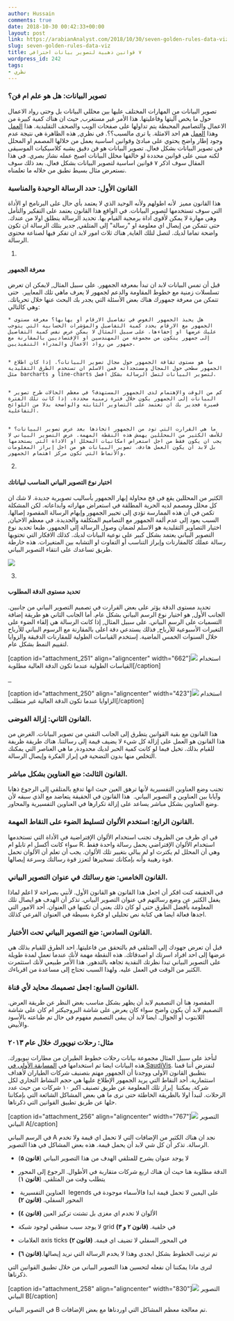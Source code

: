 ```yaml
---
author: Hussain
comments: true
date: 2018-10-30 00:42:33+00:00
layout: post
link: https://arabianAnalyst.com/2018/10/30/seven-golden-rules-data-viz/
slug: seven-golden-rules-data-viz
title: ٧ قوانين ذهبية لتصوير بيانات احترافي
wordpress_id: 242
tags:
- نظري
---
```


### تصوير البيانات: هل هو علم ام فن؟


تصوير البيانات من المهارات المختلف عليها بين محللي البيانات بل وحتى رواد الاعمال حول ما يخص آليتها وفاعليتها. هذا الأمر غير مستغرب, حيث ان هناك كمية كبيرة من الاعمال والتصاميم المحبطة يتم تداولها على صفحات الويب والصحف التقليدية. هذا [العمل](https://aawsat.com/sites/default/files/2018/10/18/world-competitve-181020178.jpg) وهذا [العمل](https://www.alyaum.com/articles/6042793/انفوغرافيكس/عنوان) هم احد الامثلة. يا ترى مالسبب؟؟. في نظري, هذه الظاهرة هي نتيجة عدم وجود إطار واضح يحتوي على مبادئ وقوانين اساسية يعمل من خلالها المصمم او المحلل في تصوير البيانات بشكل فعال. تصوير البيانات هو فن دقيق يشبه كلاسيكيات الموسيقى لكنه مبني على قوانين محددة لو خالفها محلل البيانات اصبح عمله نشاز بصري. في هذا المقال سوف اذكر ٧ قوانين اساسية لتصوير البيانات بشكل فعال. بعد ذلك سوف نستعرض مثال بسيط نطبق من خلاله ما تعلمناه. 


### القانون الأول: حدد الرسالة الوحيدة والمناسبة


هذا القانون مميز  لأنه اطولهم ولأنه الوحيد الذي لا يعتمد بأي حال على البرنامج او الأداة التي سوف تستخدمها لتصوير البيانات. في الواقع هذا القانون يعتمد على التفكير والتأمل وهي مهارة لا يمكن لأقوى اداة برمجية القيام بها. تحديد الرسالة ينطلق اولا من عندك. حتى تتمكن من إيصال اي معلومة او "رسالة" إلى المتلقي, جدير بتلك الرسالة ان تكون واضحة تماما لديك. لتصل لتلك الغاية, هناك ثلاث امور لابد ان تفكر فيها لصناعة محتوى الرسالة. 




  1.


#### معرفة الجمهور


قبل أن تمس البيانات لابد ان تبدأ بمعرفة الجمهور. على سبيل المثال, لايمكن ان تعرض تسلسلات زمنية مع خطوط المقاومة والدعم لجمهور لا يعرف ماهي تلك المعايير.  حتى تتمكن من معرفة جمهورك هناك بعض الأسئلة التي يجدر بك البحث عنها خلال تحرياتك. وهي كالتالي:


    * هل يحبذ الجمهور الغوص في تفاصيل الارقام أو يهابها؟ معرفة مستوى الجمهور مع الارقام يحدد كمية التفاصيل والمؤشرات الحسابية التي يتوجب عليك عرضها او إخفاءها. على سبيل المثال لا يمكن عرض نفس كمية التفاصيل إلى جمهور يتكون من مجموعة من المهندسين او الإقتصاديين بالمقارنة مع جمهور من رواد الاعمال والمدراء التنفيذيين.


    * ما هو مستوى ثقافة الجمهور حول مجال تصوير البيانات؟. إذا كان اطلاع الجمهور سطحي حول المجال ومستجداته فمن الاسلم ان تستخدم الطرق التقليدية مثل barcharts و line-charts لتصوير البيانات لتصل الرسالة بشكل افضل.


    * كم من الوقت والإهتمام لدى الجمهور المستهدف؟ في معظم الحالات طرح تصوير البيانات إلى الجمهور يكون خلال فترة زمنية محددة. إذا كانت تلك الفترة قصيرة فجدير بك ان تعتمد على التصاوير الثابته والواضحة بدلا من اللوائح التفاعلية.


    * ما هي القرارت التي تود من الجمهور اتخاذها بعد عرض تصوير البيانات؟ للأسف الكثير من المحللين يهمش هذه النقطة المهمة. عرض التصوير البياني لا يجب ان يكون فقط من اجل استعراض امكانيات المحلل او الاداة التي يستخدمها بل لابد ان يكون العمل هادف. تصوير البيانات هو من اجل إبراز المعلومات والأنماط التي تكون مركز اهتمام الجمهور.





  2.


#### اختيار نوع التصوير البياني المناسب لبياناتك


الكثير من المحللين يقع في فخ محاولة إبهار الجمهور بأساليب تصويرية جديدة. لا شك ان كل محلل ومصمم لديه الحرية المطلقة في استعراض مهاراته وابداعاته. لكن المشكلة تكمن في أن هذه الممارسة تؤدي إلى تحيير الجمهور وإبهام الرسالة المقصود إصالها. السبب يعود إلى عدم ألفة الجمهور مع التصاميم المتكلفة والجديدة. في معظم الاحيان, اختيار التصاوير التقليدية هو الاسلم لضمان وصول الرسالة إلى الجمهور. طبعا تحديد نوع التصوير البياني يعتمد بشكل كبير على نوعية البيانات لديك. كذلك الافكار التي تحتويها رسالة عملك كالمقارنات وإبراز التناسب أو التفاوت او التشابه بين المتغيرات. هذه خارطة طريق تساعدك على انتقاء التصوير البياني. 

[![](https://arabianAnalyst.com/wp-content/uploads/2018/10/2517C254-4995-47AB-B567-25104C6F6260-300x281.jpeg)](https://arabianAnalyst.com/wp-content/uploads/2018/10/2517C254-4995-47AB-B567-25104C6F6260.jpeg)


  3.


#### تحديد مستوى الدقة المطلوب





تحديد مستوى الدقة يؤثر على بعض القرارت في تصميم التصوير البياني من جانبين. الجانب الأول, هو اختيار نوع الرسم البياني بشكل عام. أما الجانب الثاني هو طريقة إضافة التسميات على الرسم البياني. على سبيل المثال, إذا كانت الرسالة هي إلقاء الضوء على التغيرات الأسبوعية للأرباح, فذلك يستدعي دقة اعلى بالمقارنة مع الرسوم البياني للأرباح خلال السنوات الخمس الماضية. إستخدم القياسات الطولية للمقارنات الدقيقة والزوايا لتقييم النمط بشكل عام.

[caption id="attachment_251" align="aligncenter" width="662"][![](https://arabianAnalyst.com/wp-content/uploads/2018/10/PercissBar.png)](https://arabianAnalyst.com/wp-content/uploads/2018/10/PercissBar.png) استخدام القياسات الطولية عندما تكون الدقة العالية مطلوبة[/caption]

[  ](https://arabianAnalyst.com/wp-content/uploads/2018/10/General_piechart.png)

[caption id="attachment_250" align="aligncenter" width="423"][![](https://arabianAnalyst.com/wp-content/uploads/2018/10/General_piechart.png)](https://arabianAnalyst.com/wp-content/uploads/2018/10/General_piechart.png) استخدام الزاوايا عندما تكون الدقة العالية غير متطلب[/caption]


### القانون الثاني: إزالة الفوضى.


هذا القانون مع بقية القوانين يتطرق إلى الجانب التقني من تصوير البيانات. الغرض من هذا القانون هو العمل على إزالة كل شيء لا يضيف قيمة إلى رسالتنا. هناك طريقة ظريفة للقيام بذلك. تخيل فيما لو كانت كمية الحبر لديك محدودة, ما هي العناصر التي يمكنك التخلص منها بدون التضحية في إبراز الفكرة وإيصال الرسالة.


### القانون الثالث: ضع العناوين بشكل مباشر.


تجنب وضع العناوين التفسيرية لأنها ترهق العين حيث انها تدفع بالمتلقي إلى الرجوع ذهابا وآيابا بين العناوين و التصوير البياني.  هذا القانون في الحقيقة يتعاضد مع الذي سبقه لأن وضع العناوين بشكل مباشر يساعد على إزالة تكرارها في العناوين التفسيرية والمحاور.


### القانون الرابع: استخدم الألوان لتسليط الضوء على النقاط المهمة.


في اي ظرف من الظروف تجنب استخدام الألوان الإفتراضية في الأداة التي تستخدمها سواء كانت أكسل ام تابلو ام R. استخدام الألوان الإفتراضي يحمل رسالة واحدة فقط وهي أن المحلل لم يكترث او لم يبالي بتغيير تلك الألوان. يجب أن تعلم أن الألوان تحمل قوة رهيبة وأنه بإمكانك تسخيرها لتعزز قوة رسالتك وسرعة إيصالها.


### القانون الخامس: ضع رسالتك في عنوان التصوير البياني.


في الحقيقة كنت افكر أن اجعل هذا القانون هو القانون الأول. لأنني بصراحة لا اعلم لماذا يغفل الكثير عن وضع رسالتهم في عنوان التصوير البياني. تذكر أن الهدف هو ايصال تلك المعلومة بأفضل الطرق حتى لو كان ذلك يعني أن تكتبها في العنوان. أحد الامور التي اجدها فعالة ايضا هي كتابة نص تحليلي او فكرة بسيطة في العنوان الفرعي كذلك.


### القانون السادس: ضع التصوير البياني تحت الأختبار.


قبل أن تعرض جهودك إلى المتلقي قم بالتحقق من فاعليتها. احد الطرق للقيام بذلك هي عرضها إلى احد افراد اسرتك او اصدقائك. هذه النقطة مهمة لأنك عندما تعمل لمدة طويلة على التصوير البياني تبدأ نظرتك النقدية تجاهه بالتدهور. هذا الأمر طبيعي لأنك استثمرت الكثير من الوقت في العمل عليه. ولهذا السبب تحتاج إلى مساعدة من اقرباءك.


### القانون السابع: اجعل تصميمك محايد لأي قناة.


المقصود هنا أن التصميم لابد أن يظهر بشكل مناسب بغض النظر عن طريقة العرض. التصميم لابد أن يكون واضح سواء كان يعرض على شاشة البروجيكتر ام كان على شاشة اللابتوب أو الجوال. ايضا لابد أن يبقى التصميم مفهوم في حال تم طباعته بالأسود والأبيض.


### مثال: رحلات نيويورك خلال عام ٢٠١٣


لنأخذ على سبيل المثال مجموعة بيانات رحلات خطوط الطيران من مطارات نيويورك. هذه البيانات ايضا تم استخدامها في [المسابقة الأولى في SaudiVis](https://twitter.com/DataCommunitySA/status/1046082253795864577). لنفترض أننا قمنا بتطبيق القانون الأولى ووجدنا أن الجمهور مهتم بتصنيف شركات الطياران لأهداف استثمارية. أحد النقاط التي يريد الجمهور الإطلاع عليها هي حجم النشاط التجاري لكل شركة. يمكننا  إبراز تلك المعلومة عن طريق تصنيف اكبر ١٠ شركات من حيث عدد الرحلات. لنبدأ اولا بالطريقة الخاطئة حتى نرى ما هي بعض المشاكل الشائعة التي بإمكاننا حلها عن طريق تطبيق القوانين التي ذكرناها.

[caption id="attachment_256" align="aligncenter" width="767"][![](https://arabianAnalyst.com/wp-content/uploads/2018/10/badBarChart.png)](https://arabianAnalyst.com/wp-content/uploads/2018/10/badBarChart.png) التصوير البياني A[/caption]



في الرسم البياني A نجد ان هناك الكثير من الإضافات التي لا تحمل اي قيمة ولا تخدم الرسالة. تذكر أن كل شي لابد أن يحمل قيمة. هذه بعض المشاكل في هذا التصوير.




  * لا يوجد عنوان يشرح للمتلقي الهدف من هذا التصوير البياني (**قانون ٥**)


  * الدقة مطلوبة هنا حيث أن هناك اربع شركات متقاربة في الأطوال. الرجوع إلى المحور يتطلب وقت من المتلقي. (**قانون ١**)


  *  العناوين التفسيرية  legends على اليمين لا تحمل قيمة ابدا فالأسماء موجودة في المحور السفلي. **(قانون ٢)**


  * الألوان لا تخدم اي مغزى بل تشتت تركيز العين **(قانون ٤)**


  * لا يوجد سبب منطقي لوجود شبكة grid في خلفية. **(قانون ٢ و ٣)**


  * العلامات axis ticks في المحور السفلي لا تضيف اي قيمة. **(قانون ٢)**


  * تم ترتيب الخطوط بشكل ابجدي وهذا لا يخدم الرسالة التي نريد إيصالها.**(قانون ٦)**


لنرى ماذا يمكننا أن نفعله لتحسين هذا التصوير البياني من خلال تطبيق القوانين التي ذكرناها.

[caption id="attachment_258" align="aligncenter" width="830"][![](https://arabianAnalyst.com/wp-content/uploads/2018/10/ImprovedChart.png)](https://arabianAnalyst.com/wp-content/uploads/2018/10/ImprovedChart.png) التصوير البياني B[/caption]



في التصوير البياني B تم معالجة معظم المشاكل التي اوردناها مع بعض الإضافات.
